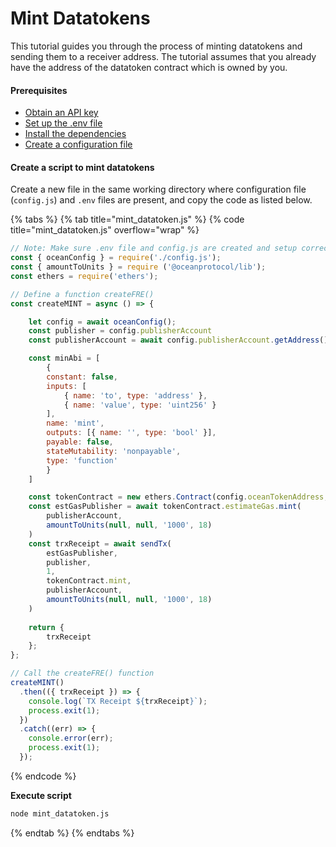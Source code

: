 # Mint Datatokens

This tutorial guides you through the process of minting datatokens and sending them to a receiver address. The tutorial assumes that you already have the address of the datatoken contract which is owned by you.

#### Prerequisites

* [Obtain an API key](broken-reference)
* [Set up the .env file](broken-reference)
* [Install the dependencies](broken-reference)
* [Create a configuration file](configuration.md)

#### Create a script to mint datatokens

Create a new file in the same working directory where configuration file (`config.js`) and `.env` files are present, and copy the code as listed below.

{% tabs %}
{% tab title="mint_datatoken.js" %}
{% code title="mint_datatoken.js" overflow="wrap" %}
```javascript
// Note: Make sure .env file and config.js are created and setup correctly
const { oceanConfig } = require('./config.js');
const { amountToUnits } = require ('@oceanprotocol/lib');
const ethers = require('ethers');

// Define a function createFRE()
const createMINT = async () => {

    let config = await oceanConfig();
    const publisher = config.publisherAccount
    const publisherAccount = await config.publisherAccount.getAddress()

    const minAbi = [
        {
        constant: false,
        inputs: [
            { name: 'to', type: 'address' },
            { name: 'value', type: 'uint256' }
        ],
        name: 'mint',
        outputs: [{ name: '', type: 'bool' }],
        payable: false,
        stateMutability: 'nonpayable',
        type: 'function'
        }
    ]

    const tokenContract = new ethers.Contract(config.oceanTokenAddress, minAbi, publisher)
    const estGasPublisher = await tokenContract.estimateGas.mint(
        publisherAccount,
        amountToUnits(null, null, '1000', 18)
    )
    const trxReceipt = await sendTx(
        estGasPublisher,
        publisher,
        1,
        tokenContract.mint,
        publisherAccount,
        amountToUnits(null, null, '1000', 18)
    )
    
    return {
        trxReceipt
    };
};

// Call the createFRE() function 
createMINT()
  .then(({ trxReceipt }) => {
    console.log(`TX Receipt ${trxReceipt}`);
    process.exit(1);
  })
  .catch((err) => {
    console.error(err);
    process.exit(1);
  });
```
{% endcode %}

**Execute script**

```bash
node mint_datatoken.js
```
{% endtab %}
{% endtabs %}
